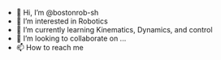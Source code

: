 - 👋 Hi, I’m @bostonrob-sh
- 👀 I’m interested in Robotics
- 🌱 I’m currently learning Kinematics, Dynamics, and control
- 💞️ I’m looking to collaborate on ...
- 📫 How to reach me 

<!---
bostonrob-sh/bostonrob-sh is a ✨ special ✨ repository because its `README.md` (this file) appears on your GitHub profile.
You can click the Preview link to take a look at your changes.
--->
